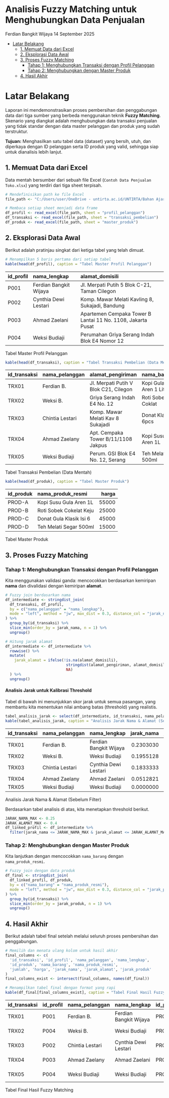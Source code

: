 Analisis Fuzzy Matching untuk Menghubungkan Data Penjualan
================
Ferdian Bangkit Wijaya
14 September 2025

- [Latar Belakang](#latar-belakang)
  - [1. Memuat Data dari Excel](#1-memuat-data-dari-excel)
  - [2. Eksplorasi Data Awal](#2-eksplorasi-data-awal)
  - [3. Proses Fuzzy Matching](#3-proses-fuzzy-matching)
    - [Tahap 1: Menghubungkan Transaksi dengan Profil
      Pelanggan](#tahap-1-menghubungkan-transaksi-dengan-profil-pelanggan)
    - [Tahap 2: Menghubungkan dengan Master
      Produk](#tahap-2-menghubungkan-dengan-master-produk)
  - [4. Hasil Akhir](#4-hasil-akhir)

# Latar Belakang

Laporan ini mendemonstrasikan proses pembersihan dan penggabungan data
dari tiga sumber yang berbeda menggunakan teknik **Fuzzy Matching**.
Skenario yang diangkat adalah menghubungkan data transaksi penjualan
yang tidak standar dengan data master pelanggan dan produk yang sudah
terstruktur.

**Tujuan:** Menghasilkan satu tabel data (dataset) yang bersih, utuh,
dan diperkaya dengan ID pelanggan serta ID produk yang valid, sehingga
siap untuk dianalisis lebih lanjut.

## 1. Memuat Data dari Excel

Data mentah bersumber dari sebuah file Excel
(`Contoh Data Penjualan Toko.xlsx`) yang terdiri dari tiga sheet
terpisah.

``` r
# Mendefinisikan path ke file Excel
file_path <- "C:/Users/user/OneDrive - untirta.ac.id/UNTIRTA/Bahan Ajar/Pengantar Data Sains/25-26/Contoh Data Penjualan Toko.xlsx"

# Membaca setiap sheet menjadi data frame
df_profil <- read_excel(file_path, sheet = "profil_pelanggan")
df_transaksi <- read_excel(file_path, sheet = "transaksi_pembelian")
df_produk <- read_excel(file_path, sheet = "master_produk")
```

## 2. Eksplorasi Data Awal

Berikut adalah pratinjau singkat dari ketiga tabel yang telah dimuat.

``` r
# Menampilkan 5 baris pertama dari setiap tabel
kable(head(df_profil), caption = "Tabel Master Profil Pelanggan")
```

| id_profil | nama_lengkap | alamat_domisili |
|:---|:---|:---|
| P001 | Ferdian Bangkit Wijaya | Jl. Merpati Putih 5 Blok C-21, Taman Cilegon |
| P002 | Cynthia Dewi Lestari | Komp. Mawar Melati Kavling 8, Sukajadi, Bandung |
| P003 | Ahmad Zaelani | Apartemen Cempaka Tower B Lantai 11 No. 1108, Jakarta Pusat |
| P004 | Weksi Budiaji | Perumahan Griya Serang Indah Blok E4 Nomor 12 |

Tabel Master Profil Pelanggan

``` r
kable(head(df_transaksi), caption = "Tabel Transaksi Pembelian (Data Mentah)")
```

| id_transaksi | nama_pelanggan | alamat_pengiriman | nama_barang | jumlah |
|:---|:---|:---|:---|---:|
| TRX01 | Ferdian B. | Jl. Merpati Putih V Blok C21, Cilegon | Kopi Gula Aren 1 Liter | 1 |
| TRX02 | Weksi B. | Griya Serang Indah E4 No. 12 | Roti Sobek Coklat | 2 |
| TRX03 | Chintia Lestari | Komp. Mawar Melati Kav 8 Sukajadi | Donat Klasik 6pcs | 1 |
| TRX04 | Ahmad Zaelany | Apt. Cempaka Tower B/11/1108 Jakpus | Kopi Susu Aren 1L | 1 |
| TRX05 | Weksi Budiaji | Perum. GSI Blok E4 No. 12, Serang | Teh Melati 500ml | 3 |

Tabel Transaksi Pembelian (Data Mentah)

``` r
kable(head(df_produk), caption = "Tabel Master Produk")
```

| id_produk | nama_produk_resmi       | harga |
|:----------|:------------------------|------:|
| PROD-A    | Kopi Susu Gula Aren 1L  | 55000 |
| PROD-B    | Roti Sobek Cokelat Keju | 25000 |
| PROD-C    | Donat Gula Klasik Isi 6 | 45000 |
| PROD-D    | Teh Melati Segar 500ml  | 15000 |

Tabel Master Produk

## 3. Proses Fuzzy Matching

### Tahap 1: Menghubungkan Transaksi dengan Profil Pelanggan

Kita menggunakan validasi ganda: mencocokkan berdasarkan kemiripan
**nama** dan divalidasi dengan kemiripan **alamat**.

``` r
# Fuzzy join berdasarkan nama
df_intermediate <- stringdist_join(
  df_transaksi, df_profil,
  by = c("nama_pelanggan" = "nama_lengkap"),
  mode = "left", method = "jw", max_dist = 0.3, distance_col = "jarak_nama"
) %>%
  group_by(id_transaksi) %>%
  slice_min(order_by = jarak_nama, n = 1) %>%
  ungroup()

# Hitung jarak alamat
df_intermediate <- df_intermediate %>%
  rowwise() %>%
  mutate(
    jarak_alamat = ifelse(!is.na(alamat_domisili), 
                           stringdist(alamat_pengiriman, alamat_domisili, method = "jw"), 
                           NA)
  ) %>%
  ungroup()
```

#### Analisis Jarak untuk Kalibrasi Threshold

Tabel di bawah ini menunjukkan skor jarak untuk semua pasangan, yang
membantu kita menentukan nilai ambang batas (threshold) yang realistis.

``` r
tabel_analisis_jarak <- select(df_intermediate, id_transaksi, nama_pelanggan, nama_lengkap, jarak_nama, jarak_alamat)
kable(tabel_analisis_jarak, caption = "Analisis Jarak Nama & Alamat (Sebelum Filter)")
```

| id_transaksi | nama_pelanggan  | nama_lengkap           | jarak_nama | jarak_alamat |
|:-------------|:----------------|:-----------------------|-----------:|-------------:|
| TRX01        | Ferdian B.      | Ferdian Bangkit Wijaya |  0.2303030 |    0.1020225 |
| TRX02        | Weksi B.        | Weksi Budiaji          |  0.1955128 |    0.2625220 |
| TRX03        | Chintia Lestari | Cynthia Dewi Lestari   |  0.1833333 |    0.1548463 |
| TRX04        | Ahmad Zaelany   | Ahmad Zaelani          |  0.0512821 |    0.3145669 |
| TRX05        | Weksi Budiaji   | Weksi Budiaji          |  0.0000000 |    0.2681180 |

Analisis Jarak Nama & Alamat (Sebelum Filter)

Berdasarkan tabel analisis di atas, kita menetapkan threshold berikut.

``` r
JARAK_NAMA_MAX <- 0.25
JARAK_ALAMAT_MAX <- 0.4
df_linked_profil <- df_intermediate %>%
  filter(jarak_nama <= JARAK_NAMA_MAX & jarak_alamat <= JARAK_ALAMAT_MAX)
```

### Tahap 2: Menghubungkan dengan Master Produk

Kita lanjutkan dengan mencocokkan `nama_barang` dengan
`nama_produk_resmi`.

``` r
# Fuzzy join dengan data produk
df_final <- stringdist_join(
  df_linked_profil, df_produk,
  by = c("nama_barang" = "nama_produk_resmi"),
  mode = "left", method = "jw", max_dist = 0.3, distance_col = "jarak_produk"
) %>%
  group_by(id_transaksi) %>%
  slice_min(order_by = jarak_produk, n = 1) %>%
  ungroup()
```

## 4. Hasil Akhir

Berikut adalah tabel final setelah melalui seluruh proses pembersihan
dan penggabungan.

``` r
# Memilih dan menata ulang kolom untuk hasil akhir
final_columns <- c(
  'id_transaksi', 'id_profil', 'nama_pelanggan', 'nama_lengkap',
  'id_produk', 'nama_barang', 'nama_produk_resmi',
  'jumlah', 'harga', 'jarak_nama', 'jarak_alamat', 'jarak_produk'
)
final_columns_exist <- intersect(final_columns, names(df_final))

# Menampilkan tabel final dengan format yang rapi
kable(df_final[final_columns_exist], caption = "Tabel Final Hasil Fuzzy Matching")
```

| id_transaksi | id_profil | nama_pelanggan | nama_lengkap | id_produk | nama_barang | nama_produk_resmi | jumlah | harga | jarak_nama | jarak_alamat | jarak_produk |
|:---|:---|:---|:---|:---|:---|:---|---:|---:|---:|---:|---:|
| TRX01 | P001 | Ferdian B. | Ferdian Bangkit Wijaya | PROD-A | Kopi Gula Aren 1 Liter | Kopi Susu Gula Aren 1L | 1 | 55000 | 0.2303030 | 0.1020225 | 0.2323232 |
| TRX02 | P004 | Weksi B. | Weksi Budiaji | PROD-B | Roti Sobek Coklat | Roti Sobek Cokelat Keju | 2 | 25000 | 0.1955128 | 0.2625220 | 0.0869565 |
| TRX03 | P002 | Chintia Lestari | Cynthia Dewi Lestari | PROD-C | Donat Klasik 6pcs | Donat Gula Klasik Isi 6 | 1 | 45000 | 0.1833333 | 0.1548463 | 0.2551577 |
| TRX04 | P003 | Ahmad Zaelany | Ahmad Zaelani | PROD-A | Kopi Susu Aren 1L | Kopi Susu Gula Aren 1L | 1 | 55000 | 0.0512821 | 0.3145669 | 0.1247772 |
| TRX05 | P004 | Weksi Budiaji | Weksi Budiaji | PROD-D | Teh Melati 500ml | Teh Melati Segar 500ml | 3 | 15000 | 0.0000000 | 0.2681180 | 0.0909091 |

Tabel Final Hasil Fuzzy Matching
